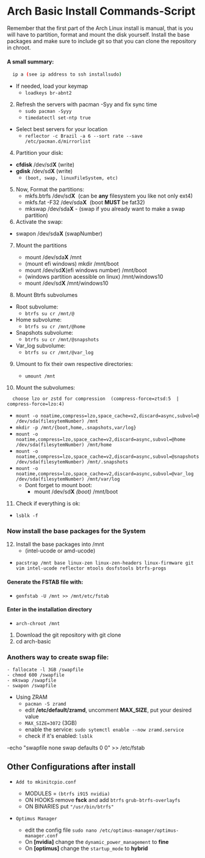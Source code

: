 # Arch Basic Install Commands-Script

Remember that the first part of the Arch Linux install is manual, that is you will have to partition, format and mount the disk yourself. Install the base packages and make sure to include git so that you can clone the repository in chroot.

#### A small summary:

```sh
  ip a (see ip address to ssh installsudo)
```

- If needed, load your keymap
    - `loadkeys br-abnt2`

2.  Refresh the servers with pacman -Syy and fix sync time
    - `sudo pacman -Syyy`
    - `timedatectl set-ntp true`

- Select best servers for your location
    - `reflector -c Brazil -a 6 --sort rate --save /etc/pacman.d/mirrorlist`

4.  Partition your disk:

- **cfdisk** /dev/sd**X** (write)
- **gdisk** /dev/sd**X** (write)
    - `(boot, swap, linuxFileSystem, etc)`

5.  Now, Format the partitions:
    - mkfs.btrfs /dev/sd**X**  (can be **any** filesystem you like not only ext4)
    - mkfs.fat -F32 /dev/sda**X**  (boot **MUST** be fat32)
    - mkswap /dev/sda**X** - (swap if you already want to make a swap partition)
6.  Activate the swap:
    
- swapon /dev/sda**X** (swapNumber)

7.  Mount the partitions

	- 	mount /dev/sda**X**   /mnt
	- 	(mount efi windows) mkdir /mnt/boot
	- 	mount /dev/sd**X**(efi windows number) /mnt/boot
	- 	(windows partition acessible on linux) /mnt/windows10
	-	 mount /dev/sd**X** /mnt/windows10

8.  Mount Btrfs subvolumes

- Root subvolume:
    - `btrfs su cr /mnt/@`
- Home subvolume:
    - `btrfs su cr /mnt/@home`
- Snapshots subvolume:
    - `btrfs su cr /mnt/@snapshots`
- Var_log subvolume:
    - `btrfs su cr /mnt/@var_log`

9.  Umount to fix their own respective directories:

	- `umount /mnt`

10. Mount the subvolumes:

```compress
  choose lzo or zstd for compression  (compress-force=ztsd:5  | compress-force=lzo:4)
```

- `mount -o noatime,compress=lzo,space_cache=v2,discard=async,subvol=@ /dev/sda(filesytemNumber) /mnt`
- `mkdir -p /mnt/{boot,home,.snapshots,var/log}`
- `mount -o noatime,compress=lzo,space_cache=v2,discard=async,subvol=@home /dev/sda(filesytemNumber) /mnt/home`
- `mount -o noatime,compress=lzo,space_cache=v2,discard=async,subvol=@snapshots /dev/sda(filesytemNumber) /mnt/.snapshots`
- `mount -o noatime,compress=lzo,space_cache=v2,discard=async,subvol=@var_log /dev/sda(filesytemNumber) /mnt/var/log`
    - Dont forget to mount boot:
        - mount /dev/sd**X** *(boot)* /mnt/boot

11. Check if everything is ok:

- `lsblk -f`

### Now install the base packages for the System

12. Install the base packages into /mnt 
	- (intel-ucode or amd-ucode)
- `pacstrap /mnt base linux-zen linux-zen-headers linux-firmware git vim intel-ucode reflector mtools dosfstools btrfs-progs`

#### Generate the FSTAB file with:

- `genfstab -U /mnt >> /mnt/etc/fstab`

#### Enter in the installation directory

- `arch-chroot /mnt`

1.  Download the git repository with git clone
2.  cd arch-basic
### Anothers way to create swap file:
    - fallocate -l 3GB /swapfile
    - chmod 600 /swapfile
    - mkswap /swapfile
    - swapon /swapfile

 - Using ZRAM
   - `pacman -S zramd`
   - edit **/etc/default/zramd**, uncomment **MAX_SIZE**, put your desired value
   - `MAX_SIZE=3072` (3GB)
   - enable the service: `sudo sytemctl enable --now zramd.service`
   - check if it's enabled: `lsblk`

-echo "swapfile none swap defaults 0 0" >> /etc/fstab

## Other Configurations after install

 - `Add to mkinitcpio.conf`
   - MODULES = `(btrfs i915 nvidia)`
   - ON HOOKS remove **fsck** and add `btrfs` `grub-btrfs-overlayfs`
   - ON BINARIES put `"/usr/bin/btrfs"`

 - `Optimus Manager`
   - edit the config file `sudo nano /etc/optimus-manager/optimus-manager.conf`
   - On **[nvidia]** change the `dynamic_power_management` to **fine**
   - On **[optimus]** change the `startup_mode` to **hybrid**